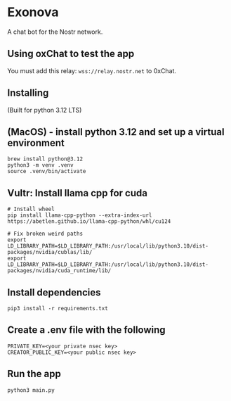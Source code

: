 # Exonova

A chat bot for the Nostr network.

## Using oxChat to test the app

You must add this relay: `wss://relay.nostr.net` to 0xChat.

## Installing

(Built for python 3.12 LTS)

## (MacOS) - install python 3.12 and set up a virtual environment

    brew install python@3.12
    python3 -m venv .venv
    source .venv/bin/activate

## Vultr: Install llama cpp for cuda

    # Install wheel
    pip install llama-cpp-python --extra-index-url https://abetlen.github.io/llama-cpp-python/whl/cu124

    # Fix broken weird paths
    export LD_LIBRARY_PATH=$LD_LIBRARY_PATH:/usr/local/lib/python3.10/dist-packages/nvidia/cublas/lib/
    export LD_LIBRARY_PATH=$LD_LIBRARY_PATH:/usr/local/lib/python3.10/dist-packages/nvidia/cuda_runtime/lib/

## Install dependencies

    pip3 install -r requirements.txt

## Create a .env file with the following

    PRIVATE_KEY=<your private nsec key>
    CREATOR_PUBLIC_KEY=<your public nsec key>

## Run the app

    python3 main.py
